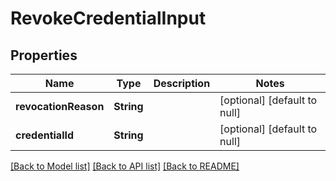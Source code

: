 # RevokeCredentialInput

## Properties

| Name                 | Type       | Description | Notes                        |
| -------------------- | ---------- | ----------- | ---------------------------- |
| **revocationReason** | **String** |             | [optional] [default to null] |
| **credentialId**     | **String** |             | [optional] [default to null] |

[[Back to Model list]](../README.md#documentation-for-models) [[Back to API list]](../README.md#documentation-for-api-endpoints) [[Back to README]](../README.md)
